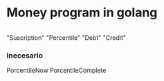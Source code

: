 # Money program in golang

```golang

```

"Suscription" "Percentile" "Debt" "Credit"


### Inecesario
PorcentileNow 
PorcentileComplete